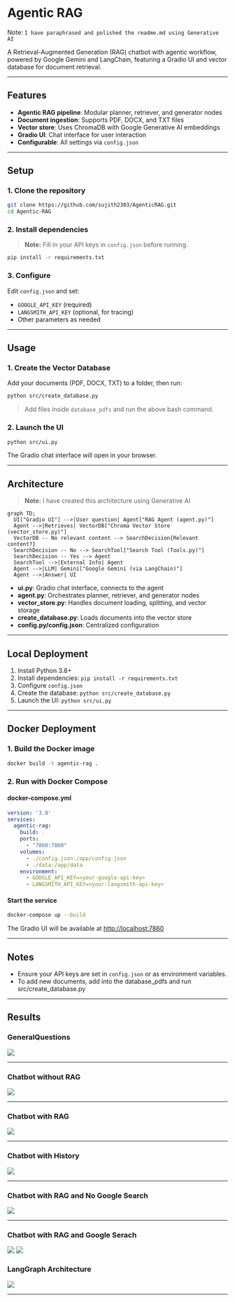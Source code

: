 # Agentic RAG

Note:
``` I have paraphrased and polished the readme.md using Generative AI ```

A Retrieval-Augmented Generation (RAG) chatbot with agentic workflow, powered by Google Gemini and LangChain, featuring a Gradio UI and vector database for document retrieval.

---

## Features
- **Agentic RAG pipeline**: Modular planner, retriever, and generator nodes
- **Document ingestion**: Supports PDF, DOCX, and TXT files
- **Vector store**: Uses ChromaDB with Google Generative AI embeddings
- **Gradio UI**: Chat interface for user interaction
- **Configurable**: All settings via `config.json`

---

## Setup

### 1. Clone the repository
```bash
git clone https://github.com/sujith2303/AgenticRAG.git
cd Agentic-RAG
```

### 2. Install dependencies
> **Note:** Fill in your API keys in `config.json` before running.

```bash
pip install -r requirements.txt
```

### 3. Configure
Edit `config.json` and set:
- `GOOGLE_API_KEY` (required)
- `LANGSMITH_API_KEY` (optional, for tracing)
- Other parameters as needed

---

## Usage

### 1. Create the Vector Database
Add your documents (PDF, DOCX, TXT) to a folder, then run:

```bash
python src/create_database.py
```
> Add files inside `database_pdfs` and run the above bash command.

### 2. Launch the UI
```bash
python src/ui.py
```
The Gradio chat interface will open in your browser.

---

## Architecture
> **Note:** I have created this architecture using Generative AI
```mermaid
graph TD;
  UI["Gradio UI"] -->|User question| Agent["RAG Agent (agent.py)"]
  Agent -->|Retrieves| VectorDB["Chroma Vector Store (vector_store.py)"]
  VectorDB -- No relevant content --> SearchDecision{Relevant content?}
  SearchDecision -- No --> SearchTool["Search Tool (Tools.py)"]
  SearchDecision -- Yes --> Agent
  SearchTool -->|External Info| Agent
  Agent -->|LLM| Gemini["Google Gemini (via LangChain)"]
  Agent -->|Answer| UI
```

- **ui.py**: Gradio chat interface, connects to the agent
- **agent.py**: Orchestrates planner, retriever, and generator nodes
- **vector_store.py**: Handles document loading, splitting, and vector storage
- **create_database.py**: Loads documents into the vector store
- **config.py/config.json**: Centralized configuration

---

## Local Deployment

1. Install Python 3.8+
2. Install dependencies: `pip install -r requirements.txt`
3. Configure `config.json`
4. Create the database: `python src/create_database.py`
5. Launch the UI: `python src/ui.py`

---

## Docker Deployment

### 1. Build the Docker image
```bash
docker build -t agentic-rag .
```

### 2. Run with Docker Compose

#### docker-compose.yml
```yaml
version: '3.8'
services:
  agentic-rag:
    build: .
    ports:
      - "7860:7860"
    volumes:
      - ./config.json:/app/config.json
      - ./data:/app/data
    environment:
      - GOOGLE_API_KEY=<your-google-api-key>
      - LANGSMITH_API_KEY=<your-langsmith-api-key>
```

#### Start the service
```bash
docker-compose up --build
```

The Gradio UI will be available at [http://localhost:7860](http://localhost:7860)

---

## Notes
- Ensure your API keys are set in `config.json` or as environment variables.
- To add new documents, add into the database_pdfs and run src/create_database.py

---

## Results

### GeneralQuestions 
<img src= "https://github.com/sujith2303/AgenticRAG/blob/main/images/General_Questions.png">

---

### Chatbot without RAG
<img src = "https://github.com/sujith2303/AgenticRAG/blob/main/images/Without_RAG.png">

---

### Chatbot with RAG
<img src = "https://github.com/sujith2303/AgenticRAG/blob/main/images/RAG.png">

---

### Chatbot with History
<img src = "https://github.com/sujith2303/AgenticRAG/blob/main/images/chat_history.png">

---

### Chatbot with RAG and No Google Search
<img src = "https://github.com/sujith2303/AgenticRAG/blob/main/images/RAG_NoGoogleSearch.png">

---

### Chatbot with RAG and Google Serach
<img src ="https://github.com/sujith2303/AgenticRAG/blob/main/images/RAG_WithGoogleSearch.png">
<img src="https://github.com/sujith2303/AgenticRAG/blob/main/images/RAG_WithGoogleSearch_1.png">

### LangGraph Architecture
<img src = "https://github.com/sujith2303/AgenticRAG/blob/main/images/rag_graph.png">

---
